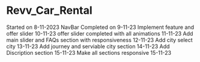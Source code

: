# Revv_Car_Rental
Started on 8-11-2023
NavBar Completed on 9-11-23
Implement feature and offer slider 10-11-23
offer slider completed with all animations 11-11-23
Add main slider and FAQs section with responsiveness 12-11-23
Add city select city 13-11-23
Add journey and serviable city section 14-11-23
Add Discription section 15-11-23
Make all sections responsive 15-11-23
